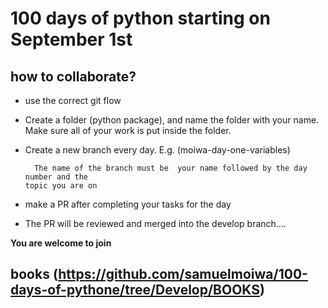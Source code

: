 # 100 days of python starting on September 1st

## how to collaborate?
* use the correct git flow
* Create a folder (python package), and name the folder with your name. <br> 
Make sure all of your work is put inside the folder.
* Create a new branch every day. E.g. (moiwa-day-one-variables) <br>
      
	    The name of the branch must be  your name followed by the day number and the
      topic you are on
    
* make a PR after completing your tasks for the day
* The PR will be reviewed and merged into the develop branch....

**You are welcome to join**

 ## books (https://github.com/samuelmoiwa/100-days-of-pythone/tree/Develop/BOOKS)

